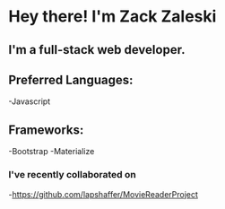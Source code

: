 # Hey there! I'm Zack Zaleski

## I'm a full-stack web developer.

## Preferred Languages:
-Javascript

## Frameworks:
-Bootstrap
-Materialize

### I've recently collaborated on 
-https://github.com/lapshaffer/MovieReaderProject
